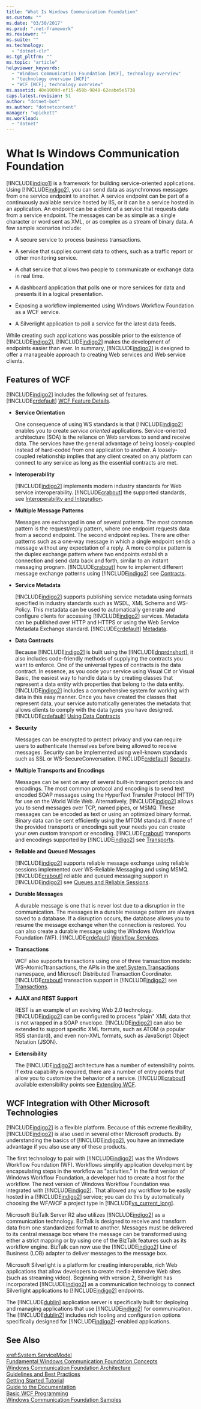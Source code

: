 ```yaml
---
title: "What Is Windows Communication Foundation"
ms.custom: ""
ms.date: "03/30/2017"
ms.prod: ".net-framework"
ms.reviewer: ""
ms.suite: ""
ms.technology: 
  - "dotnet-clr"
ms.tgt_pltfrm: ""
ms.topic: "article"
helpviewer_keywords: 
  - "Windows Communication Foundation [WCF], technology overview"
  - "technology overview [WCF]"
  - "WCF [WCF], technology overview"
ms.assetid: 40e1009d-ef15-450b-9848-62eabe5e5738
caps.latest.revision: 51
author: "dotnet-bot"
ms.author: "dotnetcontent"
manager: "wpickett"
ms.workload: 
  - "dotnet"
---
```

# What Is Windows Communication Foundation
[!INCLUDE[indigo1](../../../includes/indigo1-md.md)] is a framework for building service-oriented applications. Using [!INCLUDE[indigo2](../../../includes/indigo2-md.md)], you can send data as asynchronous messages from one service endpoint to another. A service endpoint can be part of a continuously available service hosted by IIS, or it can be a service hosted in an application. An endpoint can be a client of a service that requests data from a service endpoint. The messages can be as simple as a single character or word sent as XML, or as complex as a stream of binary data. A few sample scenarios include:  
  
-   A secure service to process business transactions.  
  
-   A service that supplies current data to others, such as a traffic report or other monitoring service.  
  
-   A chat service that allows two people to communicate or exchange data in real time.  
  
-   A dashboard application that polls one or more services for data and presents it in a logical presentation.  
  
-   Exposing a workflow implemented using Windows Workflow Foundation as a WCF service.  
  
-   A Silverlight application to poll a service for the latest data feeds.  
  
 While creating such applications was possible prior to the existence of [!INCLUDE[indigo2](../../../includes/indigo2-md.md)], [!INCLUDE[indigo2](../../../includes/indigo2-md.md)] makes the development of endpoints easier than ever. In summary, [!INCLUDE[indigo2](../../../includes/indigo2-md.md)] is designed to offer a manageable approach to creating Web services and Web service clients.  
  
## Features of WCF  
 [!INCLUDE[indigo2](../../../includes/indigo2-md.md)] includes the following set of features. [!INCLUDE[crdefault](../../../includes/crdefault-md.md)] [WCF Feature Details](../../../docs/framework/wcf/feature-details/index.md).  
  
-   **Service Orientation**  
  
     One consequence of using WS standards is that [!INCLUDE[indigo2](../../../includes/indigo2-md.md)] enables you to create *service oriented* applications. Service-oriented architecture (SOA) is the reliance on Web services to send and receive data. The services have the general advantage of being loosely-coupled instead of hard-coded from one application to another. A loosely-coupled relationship implies that any client created on any platform can connect to any service as long as the essential contracts are met.  
  
-   **Interoperability**  
  
     [!INCLUDE[indigo2](../../../includes/indigo2-md.md)] implements modern industry standards for Web service interoperability. [!INCLUDE[crabout](../../../includes/crabout-md.md)] the supported standards, see [Interoperability and Integration](../../../docs/framework/wcf/feature-details/interoperability-and-integration.md).  
  
-   **Multiple Message Patterns**  
  
     Messages are exchanged in one of several patterns. The most common pattern is the request/reply pattern, where one endpoint requests data from a second endpoint. The second endpoint replies. There are other patterns such as a one-way message in which a single endpoint sends a message without any expectation of a reply. A more complex pattern is the duplex exchange pattern where two endpoints establish a connection and send data back and forth, similar to an instant messaging program. [!INCLUDE[crabout](../../../includes/crabout-md.md)] how to implement different message exchange patterns using [!INCLUDE[indigo2](../../../includes/indigo2-md.md)] see [Contracts](../../../docs/framework/wcf/feature-details/contracts.md).  
  
-   **Service Metadata**  
  
     [!INCLUDE[indigo2](../../../includes/indigo2-md.md)] supports publishing service metadata using formats specified in industry standards such as WSDL, XML Schema and WS-Policy. This metadata can be used to automatically generate and configure clients for accessing [!INCLUDE[indigo2](../../../includes/indigo2-md.md)] services. Metadata can be published over HTTP and HTTPS or using the Web Service Metadata Exchange standard. [!INCLUDE[crdefault](../../../includes/crdefault-md.md)] [Metadata](../../../docs/framework/wcf/feature-details/metadata.md).  
  
-   **Data Contracts**  
  
     Because [!INCLUDE[indigo2](../../../includes/indigo2-md.md)] is built using the [!INCLUDE[dnprdnshort](../../../includes/dnprdnshort-md.md)], it also includes code-friendly methods of supplying the contracts you want to enforce. One of the universal types of contracts is the data contract. In essence, as you code your service using Visual C# or Visual Basic, the easiest way to handle data is by creating classes that represent a data entity with properties that belong to the data entity. [!INCLUDE[indigo2](../../../includes/indigo2-md.md)] includes a comprehensive system for working with data in this easy manner. Once you have created the classes that represent data, your service automatically generates the metadata that allows clients to comply with the data types you have designed. [!INCLUDE[crdefault](../../../includes/crdefault-md.md)] [Using Data Contracts](../../../docs/framework/wcf/feature-details/using-data-contracts.md)  
  
-   **Security**  
  
     Messages can be encrypted to protect privacy and you can require users to authenticate themselves before being allowed to receive messages. Security can be implemented using well-known standards such as SSL or WS-SecureConversation. [!INCLUDE[crdefault](../../../includes/crdefault-md.md)] [Security](../../../docs/framework/wcf/feature-details/security.md).  
  
-   **Multiple Transports and Encodings**  
  
     Messages can be sent on any of several built-in transport protocols and encodings. The most common protocol and encoding is to send text encoded SOAP messages using the HyperText Transfer Protocol (HTTP) for use on the World Wide Web. Alternatively, [!INCLUDE[indigo2](../../../includes/indigo2-md.md)] allows you to send messages over TCP, named pipes, or MSMQ. These messages can be encoded as text or using an optimized binary format.  Binary data can be sent efficiently using the MTOM standard. If none of the provided transports or encodings suit your needs you can create your own custom transport or encoding. [!INCLUDE[crabout](../../../includes/crabout-md.md)] transports and encodings supported by [!INCLUDE[indigo2](../../../includes/indigo2-md.md)] see [Transports](../../../docs/framework/wcf/feature-details/transports.md).  
  
-   **Reliable and Queued Messages**  
  
     [!INCLUDE[indigo2](../../../includes/indigo2-md.md)] supports reliable message exchange using reliable sessions implemented over WS-Reliable Messaging and using MSMQ. [!INCLUDE[crabout](../../../includes/crabout-md.md)] reliable and queued messaging support in [!INCLUDE[indigo2](../../../includes/indigo2-md.md)] see [Queues and Reliable Sessions](../../../docs/framework/wcf/feature-details/queues-and-reliable-sessions.md).  
  
-   **Durable Messages**  
  
     A durable message is one that is never lost due to a disruption in the communication. The messages in a durable message pattern are always saved to a database. If a disruption occurs, the database allows you to resume the message exchange when the connection is restored. You can also create a durable message using the Windows Workflow Foundation (WF). [!INCLUDE[crdefault](../../../includes/crdefault-md.md)] [Workflow Services](../../../docs/framework/wcf/feature-details/workflow-services.md).  
  
-   **Transactions**  
  
     WCF also supports transactions using one of three transaction models: WS-AtomicTtransactions, the APIs in the <xref:System.Transactions> namespace, and Microsoft Distributed Transaction Coordinator. [!INCLUDE[crabout](../../../includes/crabout-md.md)] transaction support in [!INCLUDE[indigo2](../../../includes/indigo2-md.md)] see [Transactions](../../../docs/framework/wcf/feature-details/transactions-in-wcf.md).  
  
-   **AJAX and REST Support**  
  
     REST is an example of an evolving Web 2.0 technology. [!INCLUDE[indigo2](../../../includes/indigo2-md.md)] can be configured to process "plain" XML data that is not wrapped in a SOAP envelope. [!INCLUDE[indigo2](../../../includes/indigo2-md.md)] can also be extended to support specific XML formats, such as ATOM (a popular RSS standard), and even non-XML formats, such as JavaScript Object Notation (JSON).  
  
-   **Extensibility**  
  
     The [!INCLUDE[indigo2](../../../includes/indigo2-md.md)] architecture has a number of extensibility points. If extra capability is required, there are a number of entry points that allow you to customize the behavior of a service. [!INCLUDE[crabout](../../../includes/crabout-md.md)] available extensibility points see [Extending WCF](../../../docs/framework/wcf/extending/index.md).  
  
## WCF Integration with Other Microsoft Technologies  
 [!INCLUDE[indigo2](../../../includes/indigo2-md.md)] is a flexible platform. Because of this extreme flexibility, [!INCLUDE[indigo2](../../../includes/indigo2-md.md)] is also used in several other Microsoft products. By understanding the basics of [!INCLUDE[indigo2](../../../includes/indigo2-md.md)], you have an immediate advantage if you also use any of these products.  
  
 The first technology to pair with [!INCLUDE[indigo2](../../../includes/indigo2-md.md)] was the Windows Workflow Foundation (WF). Workflows simplify application development by encapsulating steps in the workflow as "activities." In the first version of Windows Workflow Foundation, a developer had to create a host for the workflow. The next version of Windows Workflow Foundation was integrated with [!INCLUDE[indigo2](../../../includes/indigo2-md.md)]. That allowed any workflow to be easily hosted in a [!INCLUDE[indigo2](../../../includes/indigo2-md.md)] service; you can do this by automatically choosing the WF/WCF a project type in [!INCLUDE[vs_current_long](../../../includes/vs-current-long-md.md)].  
  
 Microsoft BizTalk Server R2 also utilizes [!INCLUDE[indigo2](../../../includes/indigo2-md.md)] as a communication technology. BizTalk is designed to receive and transform data from one standardized format to another. Messages must be delivered to its central message box where the message can be transformed using either a strict mapping or by using one of the BizTalk features such as its workflow engine. BizTalk can now use the [!INCLUDE[indigo2](../../../includes/indigo2-md.md)] Line of Business (LOB) adapter to deliver messages to the message box.  
  
 Microsoft Silverlight is a platform for creating interoperable, rich Web applications that allow developers to create media-intensive Web sites (such as streaming video). Beginning with version 2, Silverlight has incorporated [!INCLUDE[indigo2](../../../includes/indigo2-md.md)] as a communication technology to connect Silverlight applications to [!INCLUDE[indigo2](../../../includes/indigo2-md.md)] endpoints.  
  
 The [!INCLUDE[dublin](../../../includes/dublin-md.md)] application server is specifically built for deploying and managing applications that use [!INCLUDE[indigo2](../../../includes/indigo2-md.md)] for communication. The [!INCLUDE[dublin2](../../../includes/dublin2-md.md)] includes rich tooling and configuration options specifically designed for [!INCLUDE[indigo2](../../../includes/indigo2-md.md)]-enabled applications.  
  
## See Also  
 <xref:System.ServiceModel>  
 [Fundamental Windows Communication Foundation Concepts](../../../docs/framework/wcf/fundamental-concepts.md)  
 [Windows Communication Foundation Architecture](../../../docs/framework/wcf/architecture.md)  
 [Guidelines and Best Practices](../../../docs/framework/wcf/guidelines-and-best-practices.md)  
 [Getting Started Tutorial](../../../docs/framework/wcf/getting-started-tutorial.md)  
 [Guide to the Documentation](../../../docs/framework/wcf/guide-to-the-documentation.md)  
 [Basic WCF Programming](../../../docs/framework/wcf/basic-wcf-programming.md)  
 [Windows Communication Foundation Samples](http://msdn.microsoft.com/library/8ec9d192-5d81-4f64-bfd3-90c5e5858c91)
